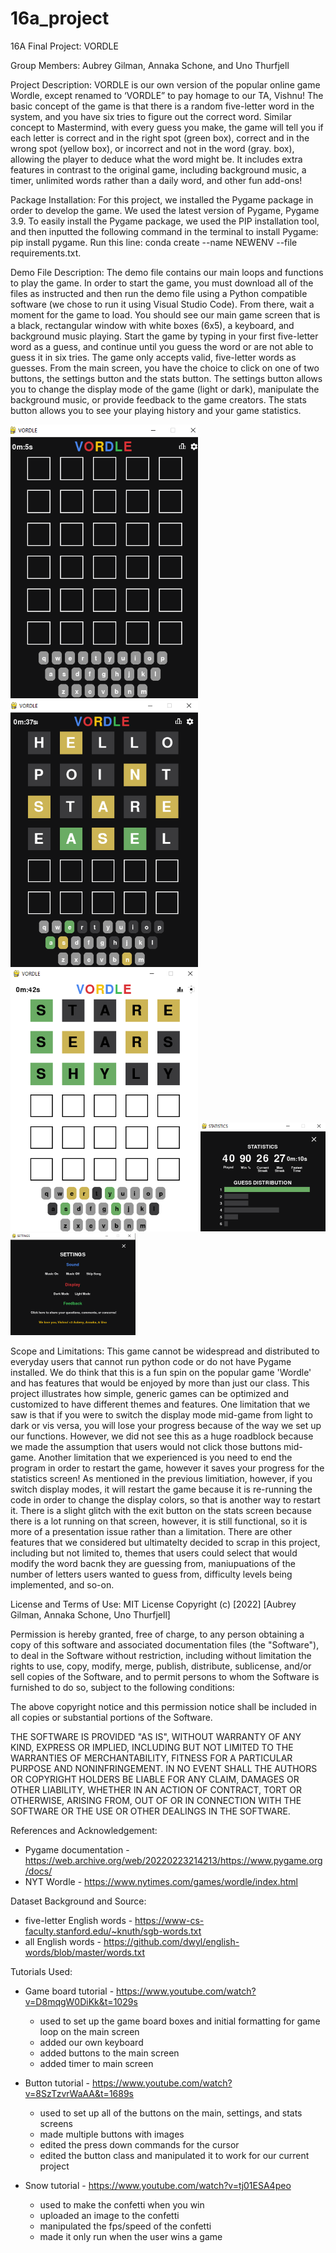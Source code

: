 # 16a_project
16A Final Project: VORDLE

Group Members: Aubrey Gilman, Annaka Schone, and Uno Thurfjell

Project Description: 
VORDLE is our own version of the popular online game Wordle, except renamed to ‘VORDLE” to pay homage to our TA, Vishnu! The basic concept of the game is that there is a random five-letter word in the system, and you have six tries to figure out the correct word. Similar concept to Mastermind, with every guess you make, the game will tell you if each letter is correct and in the right spot (green box), correct and in the wrong spot (yellow box), or incorrect and not in the word (gray. box), allowing the player to deduce what the word might be. It includes extra features in contrast to the original game, including background music, a timer, unlimited words rather than a daily word, and other fun add-ons!


Package Installation: 
For this project, we installed the Pygame package in order to develop the game. We used the latest version of Pygame, Pygame 3.9. To easily install the Pygame package, we used the PIP installation tool, and then inputted the following command in the terminal to install Pygame: pip install pygame. Run this line: conda create --name NEWENV --file requirements.txt.


Demo File Description: 
The demo file contains our main loops and functions to play the game. In order to start the game, you must download all of the files as instructed and then run the demo file using a Python compatible software (we chose to run it using Visual Studio Code). From there, wait a moment for the game to load. You should see our main game screen that is a black, rectangular window with white boxes (6x5), a keyboard, and background music playing. Start the game by typing in your first five-letter word as a guess, and continue until you guess the word or are not able to guess it in six tries. The game only accepts valid, five-letter words as guesses. From the main screen, you have the choice to click on one of two buttons, the settings button and the stats button. The settings button allows you to change the display mode of the game (light or dark), manipulate the background music, or provide feedback to the game creators. The stats button allows you to see your playing history and your game statistics. 

![Screenshot](https://github.com/bevermeister/16a_project/blob/main/screenshots/screenshot.png) ![Screenshot](https://github.com/bevermeister/16a_project/blob/main/screenshots/screenshot1.png) ![Screenshot](https://github.com/bevermeister/16a_project/blob/main/screenshots/screenshot4.png) ![Screenshot](https://github.com/bevermeister/16a_project/blob/main/screenshots/screenshot2.png) ![Screenshot](https://github.com/bevermeister/16a_project/blob/main/screenshots/screenshot3.png) 


Scope and Limitations: 
This game cannot be widespread and distributed to everyday users that cannot run python code or do not have Pygame installed. We do think that this is a fun spin on the popular game 'Wordle' and has features that would be enjoyed by more than just our class. This project illustrates how simple, generic games can be optimized and customized to have different themes and features. One limitation that we saw is that if you were to switch the display mode mid-game from light to dark or vis versa, you will lose your progress because of the way we set up our functions. However, we did not see this as a huge roadblock because we made the assumption that users would not click those buttons mid-game. Another limitation that we experienced is you need to end the program in order to restart the game, however it saves your progress for the statistics screen! As mentioned in the previous limitiation, however, if you switch display modes, it will restart the game because it is re-running the code in order to change the display colors, so that is another way to restart it. There is a slight glitch with the exit button on the stats screen because there is a lot running on that screen, however, it is still functional, so it is more of a presentation issue rather than a limitation. There are other features that we considered but ultimatelty decided to scrap in this project, including but not limited to, themes that users could select that would modify the word bacnk they are guessing from, maniupuations of the number of letters users wanted to guess from, difficulty levels being implemented, and so-on.


License and Terms of Use: MIT License
Copyright (c) [2022] [Aubrey Gilman, Annaka Schone, Uno Thurfjell]

Permission is hereby granted, free of charge, to any person obtaining a copy of this software and associated documentation files (the "Software"), to deal in the 
Software without restriction, including without limitation the rights to use, copy, modify, merge, publish, distribute, sublicense, and/or sell copies of the 
Software, and to permit persons to whom the Software is furnished to do so, subject to the following conditions:

The above copyright notice and this permission notice shall be included in all copies or substantial portions of the Software.

THE SOFTWARE IS PROVIDED "AS IS", WITHOUT WARRANTY OF ANY KIND, EXPRESS OR IMPLIED, INCLUDING BUT NOT LIMITED TO THE WARRANTIES OF MERCHANTABILITY, FITNESS FOR A 
PARTICULAR PURPOSE AND NONINFRINGEMENT. IN NO EVENT SHALL THE AUTHORS OR COPYRIGHT HOLDERS BE LIABLE FOR ANY CLAIM, DAMAGES OR OTHER LIABILITY, WHETHER IN AN ACTION
OF CONTRACT, TORT OR OTHERWISE, ARISING FROM, OUT OF OR IN CONNECTION WITH THE SOFTWARE OR THE USE OR OTHER DEALINGS IN THE SOFTWARE.


References and Acknowledgement: 
- Pygame documentation - https://web.archive.org/web/20220223214213/https://www.pygame.org/docs/
- NYT Wordle - https://www.nytimes.com/games/wordle/index.html

Dataset Background and Source:
- five-letter English words - https://www-cs-faculty.stanford.edu/~knuth/sgb-words.txt
- all English words - https://github.com/dwyl/english-words/blob/master/words.txt


Tutorials Used:
- Game board tutorial - https://www.youtube.com/watch?v=D8mqgW0DiKk&t=1029s
  - used to set up the game board boxes and initial formatting for game loop on the main screen
  - added our own keyboard
  - added buttons to the main screen
  - added timer to main screen

- Button tutorial - https://www.youtube.com/watch?v=8SzTzvrWaAA&t=1689s
  - used to set up all of the buttons on the main, settings, and stats screens 
  - made multiple buttons with images
  - edited the press down commands for the cursor
  - edited the button class and manipulated it to work for our current project


- Snow tutorial - https://www.youtube.com/watch?v=tj01ESA4peo
  - used to make the confetti when you win
  - uploaded an image to the confetti
  - manipulated the fps/speed of the confetti
  - made it only run when the user wins a game
